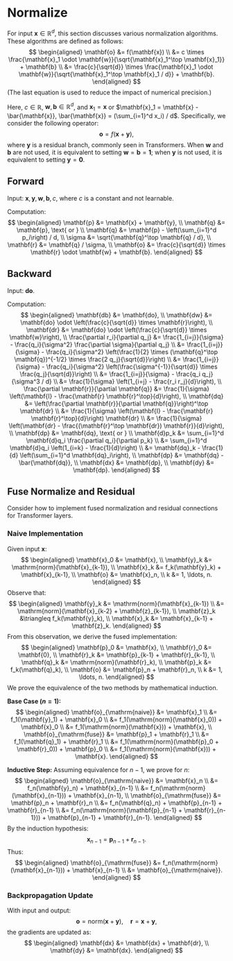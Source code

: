 # Normalize

For input $\mathbf{x} \in \mathbb{R}^d$, this section discusses various normalization algorithms. These algorithms are defined as follows:
$$
\begin{aligned}
\mathbf{o}
&= f(\mathbf{x}) \\
&= c \times \frac{\mathbf{x}_1 \odot \mathbf{w}}{\sqrt{\mathbf{x}_1^\top \mathbf{x}_1}} + \mathbf{b} \\
&= \frac{c}{\sqrt{d}} \times \frac{\mathbf{x}_1 \odot \mathbf{w}}{\sqrt{\mathbf{x}_1^\top \mathbf{x}_1 / d}} + \mathbf{b}.
\end{aligned}
$$
(The last equation is used to reduce the impact of numerical precision.)

Here, $c \in \mathbb{R}$, $\mathbf{w}, \mathbf{b} \in \mathbb{R}^d$, and $\mathbf{x}_1 = \mathbf{x}$ or $\mathbf{x}_1 = \mathbf{x} - \bar{\mathbf{x}}, \bar{\mathbf{x}} = (\sum_{i=1}^d x_i) / d$. Specifically, we consider the following operator:
$$
\mathbf{o} = f(\mathbf{x} + \mathbf{y}),
$$
where $\mathbf{y}$ is a residual branch, commonly seen in Transformers. When $\mathbf{w}$ and $\mathbf{b}$ are not used, it is equivalent to setting $\mathbf{w} = \mathbf{b} = \mathbf{1}$; when $\mathbf{y}$ is not used, it is equivalent to setting $\mathbf{y} = \mathbf{0}$.

## Forward

Input: $\mathbf{x}, \mathbf{y}, \mathbf{w}, \mathbf{b}, c$, where $c$ is a constant and not learnable.

Computation:
$$
\begin{aligned}
\mathbf{p} &= \mathbf{x} + \mathbf{y}, \\
\mathbf{q} &= \mathbf{p}, \text{ or } \\
\mathbf{q} &= \mathbf{p} - \left(\sum_{i=1}^d p_i\right) / d, \\
\sigma &= \sqrt{\mathbf{q}^\top \mathbf{q} / d}, \\
\mathbf{r} &= \mathbf{q} / \sigma, \\
\mathbf{o} &= \frac{c}{\sqrt{d}} \times \mathbf{r} \odot \mathbf{w} + \mathbf{b}.
\end{aligned}
$$

## Backward

Input: $\mathbf{do}$.

Computation:
$$
\begin{aligned}
\mathbf{db} &= \mathbf{do}, \\
\mathbf{dw} &= \mathbf{do} \odot \left(\frac{c}{\sqrt{d}} \times \mathbf{r}\right), \\
\mathbf{dr} &= \mathbf{do} \odot \left(\frac{c}{\sqrt{d}} \times \mathbf{w}\right), \\
\frac{\partial r_i}{\partial q_j}
&= \frac{1_{i=j}}{\sigma} - \frac{q_i}{\sigma^2} \frac{\partial \sigma}{\partial q_j} \\
&= \frac{1_{i=j}}{\sigma} - \frac{q_i}{\sigma^2} \left(\frac{1}{2} \times (\mathbf{q}^\top \mathbf{q})^{-1/2} \times \frac{2 q_j}{\sqrt{d}}\right) \\
&= \frac{1_{i=j}}{\sigma} - \frac{q_i}{\sigma^2} \left(\frac{\sigma^{-1}}{\sqrt{d}} \times \frac{q_j}{\sqrt{d}}\right) \\
&= \frac{1_{i=j}}{\sigma} - \frac{q_i q_j}{\sigma^3 / d} \\
&= \frac{1}{\sigma} \left(1_{i=j} - \frac{r_i r_j}{d}\right), \\
\frac{\partial \mathbf{r}}{\partial \mathbf{q}}
&= \frac{1}{\sigma} \left(\mathbf{I} - \frac{\mathbf{r} \mathbf{r}^\top}{d}\right), \\
\mathbf{dq}
&= \left(\frac{\partial \mathbf{r}}{\partial \mathbf{q}}\right)^\top \mathbf{dr} \\
&= \frac{1}{\sigma} \left(\mathbf{I} - \frac{\mathbf{r} \mathbf{r}^\top}{d}\right) \mathbf{dr} \\
&= \frac{1}{\sigma} \left(\mathbf{dr} - \frac{(\mathbf{r}^\top \mathbf{dr}) \mathbf{r}}{d}\right), \\
\mathbf{dp} &= \mathbf{dq}, \text{ or } \\
\mathbf{d}p_k &= \sum_{i=1}^d \mathbf{d}q_i \frac{\partial q_i}{\partial p_k} \\
&= \sum_{i=1}^d \mathbf{d}q_i \left(1_{i=k} - \frac{1}{d}\right) \\
&= \mathbf{dq}_k - \frac{1}{d} \left(\sum_{i=1}^d \mathbf{dq}_i\right), \\
\mathbf{dp} &= \mathbf{dq} - \bar{\mathbf{dq}}, \\
\mathbf{dx} &= \mathbf{dp}, \\
\mathbf{dy} &= \mathbf{dp}.
\end{aligned}
$$

## Fuse Normalize and Residual

Consider how to implement fused normalization and residual connections for Transformer layers.

### Naive Implementation

Given input $\mathbf{x}$:
$$
\begin{aligned}
\mathbf{x}_0 &= \mathbf{x}, \\
\mathbf{y}_k &= \mathrm{norm}(\mathbf{x}_{k-1}), \\
\mathbf{x}_k &= f_k(\mathbf{y}_k) + \mathbf{x}_{k-1}, \\
\mathbf{o} &= \mathbf{x}_n, \\
k &= 1, \ldots, n.
\end{aligned}
$$
Observe that:
$$
\begin{aligned}
\mathbf{y}_k &= \mathrm{norm}(\mathbf{x}_{k-1}) \\
&= \mathrm{norm}(\mathbf{x}_{k-2} + \mathbf{z}_{k-1}), \\
\mathbf{z}_k &\triangleq f_k(\mathbf{y}_k), \\
\mathbf{x}_k &= \mathbf{x}_{k-1} + \mathbf{z}_k.
\end{aligned}
$$
From this observation, we derive the fused implementation:
$$
\begin{aligned}
\mathbf{p}_0 &= \mathbf{x}, \\
\mathbf{r}_0 &= \mathbf{0}, \\
\mathbf{r}_k &= \mathbf{p}_{k-1} + \mathbf{r}_{k-1}, \\
\mathbf{q}_k &= \mathrm{norm}(\mathbf{r}_k), \\
\mathbf{p}_k &= f_k(\mathbf{q}_k), \\
\mathbf{o} &= \mathbf{p}_n + \mathbf{r}_n, \\
k &= 1, \ldots, n.
\end{aligned}
$$
We prove the equivalence of the two methods by mathematical induction.

**Base Case ($n=1$):**
$$
\begin{aligned}
\mathbf{o}_{\mathrm{naive}} &= \mathbf{x}_1 \\
&= f_1(\mathbf{y}_1) + \mathbf{x}_0 \\
&= f_1(\mathrm{norm}(\mathbf{x}_0)) + \mathbf{x}_0 \\
&= f_1(\mathrm{norm}(\mathbf{x})) + \mathbf{x}, \\
\mathbf{o}_{\mathrm{fuse}} &= \mathbf{p}_1 + \mathbf{r}_1 \\
&= f_1(\mathbf{q}_1) + \mathbf{r}_1 \\
&= f_1(\mathrm{norm}(\mathbf{p}_0 + \mathbf{r}_0)) + \mathbf{p}_0 \\
&= f_1(\mathrm{norm}(\mathbf{x})) + \mathbf{x}.
\end{aligned}
$$

**Inductive Step:** Assuming equivalence for $n-1$, we prove for $n$:
$$
\begin{aligned}
\mathbf{o}_{\mathrm{naive}} &= \mathbf{x}_n \\
&= f_n(\mathbf{y}_n) + \mathbf{x}_{n-1} \\
&= f_n(\mathrm{norm}(\mathbf{x}_{n-1})) + \mathbf{x}_{n-1}, \\
\mathbf{o}_{\mathrm{fuse}} &= \mathbf{p}_n + \mathbf{r}_n \\
&= f_n(\mathbf{q}_n) + \mathbf{p}_{n-1} + \mathbf{r}_{n-1} \\
&= f_n(\mathrm{norm}(\mathbf{p}_{n-1} + \mathbf{r}_{n-1})) + \mathbf{p}_{n-1} + \mathbf{r}_{n-1}.
\end{aligned}
$$
By the induction hypothesis:
$$
\mathbf{x}_{n-1} = \mathbf{p}_{n-1} + \mathbf{r}_{n-1}.
$$
Thus:
$$
\begin{aligned}
\mathbf{o}_{\mathrm{fuse}}
&= f_n(\mathrm{norm}(\mathbf{x}_{n-1})) + \mathbf{x}_{n-1} \\
&= \mathbf{o}_{\mathrm{naive}}.
\end{aligned}
$$

### Backpropagation Update

With input and output:
$$
\mathbf{o} = \mathrm{norm}(\mathbf{x} + \mathbf{y}), \quad \mathbf{r} = \mathbf{x} + \mathbf{y},
$$
the gradients are updated as:
$$
\begin{aligned}
\mathbf{dx} &= \mathbf{dx} + \mathbf{dr}, \\
\mathbf{dy} &= \mathbf{dx}.
\end{aligned}
$$
